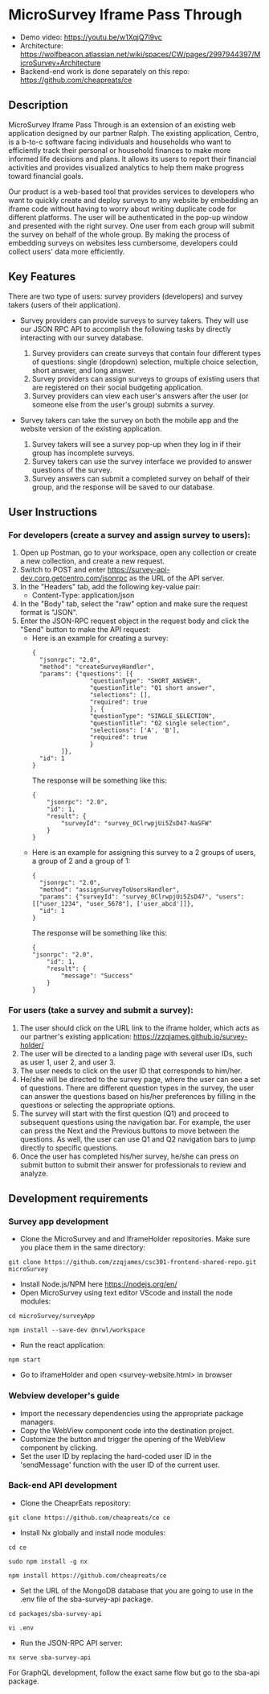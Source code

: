 # MicroSurvey Iframe Pass Through

- Demo video: https://youtu.be/w1XqjQ7l9vc
- Architecture: https://wolfbeacon.atlassian.net/wiki/spaces/CW/pages/2997944397/MicroSurvey+Architecture
- Backend-end work is done separately on this repo: https://github.com/cheapreats/ce

## Description
MicroSurvey Iframe Pass Through is an extension of an existing web application designed by our partner Ralph. The existing application, Centro, is a b-to-c software facing individuals and households who want to efficiently track their personal or household finances to make more informed life decisions and plans. It allows its users to report their financial activities and provides visualized analytics to help them make progress toward financial goals.

Our product is a web-based tool that provides services to developers who want to quickly create and deploy surveys to any website by embedding an iframe code without having to worry about writing duplicate code for different platforms. The user will be authenticated in the pop-up window and presented with the right survey. One user from each group will submit the survey on behalf of the whole group. By making the process of embedding surveys on websites less cumbersome, developers could collect users' data more efficiently.

## Key Features
There are two type of users: survey providers (developers) and survey takers (users of their application).

* Survey providers can provide surveys to survey takers. They will use our JSON RPC API to accomplish the following tasks by directly interacting with our survey database.
  1. Survey providers can create surveys that contain four different types of questions: single (dropdown) selection, multiple choice selection, short answer, and long answer.
  2. Survey providers can assign surveys to groups of existing users that are registered on their social budgeting application.
  3. Survey providers can view each user's answers after the user (or someone else from the user's group) submits a survey.

* Survey takers can take the survey on both the mobile app and the website version of the existing application.
  1. Survey takers will see a survey pop-up when they log in if their group has incomplete surveys.
  2. Survey takers can use the survey interface we provided to answer questions of the survey.
  3. Survey answers can submit a completed survey on behalf of their group, and the response will be saved to our database.

## User Instructions

### For developers (create a survey and assign survey to users):
1. Open up Postman, go to your workspace, open any collection or create a new collection, and create a new request.
2. Switch to POST and enter https://survey-api-dev.corp.getcentro.com/jsonrpc as the URL of the API server.
3. In the "Headers" tab, add the following key-value pair:
      - Content-Type: application/json
4. In the "Body" tab, select the "raw" option and make sure the request format is "JSON".
5. Enter the JSON-RPC request object in the request body and click the "Send" button to make the API request:
      - Here is an example for creating a survey:
          ```
          {
            "jsonrpc": "2.0",
            "method": "createSurveyHandler",
            "params": {"questions": [{
                          "questionType": "SHORT_ANSWER", 
                          "questionTitle": "Q1 short answer", 
                          "selections": [],
                          "required": true
                          }, {
                          "questionType": "SINGLE_SELECTION", 
                          "questionTitle": "Q2 single selection", 
                          "selections": ['A', 'B'],
                          "required": true
                          }
                  ]},
            "id": 1
          }
          ```
        The response will be something like this:
          ```
          {
              "jsonrpc": "2.0",
              "id": 1,
              "result": {
                  "surveyId": "survey_0ClrwpjUi5ZsD47-NaSFW"
              }
          }
          ```
      - Here is an example for assigning this survey to a 2 groups of users, a group of 2 and a group of 1:
          ```
          {
            "jsonrpc": "2.0",
            "method": "assignSurveyToUsersHandler",
            "params": {"surveyId": "survey_0ClrwpjUi5ZsD47", "users": [["user_1234", "user_5678"], ['user_abcd']]},
            "id": 1
          }
          ```
        The response will be something like this:
          ```
          {
          "jsonrpc": "2.0",
              "id": 1,
              "result": {
                  "message": "Success"
              }
          }
          ```

### For users (take a survey and submit a survey):

1. The user should click on the URL link to the iframe holder, which acts as our partner's existing application: https://zzqjames.github.io/survey-holder/
2. The user will be directed to a landing page with several user IDs, such as user 1, user 2, and user 3.
4. The user needs to click on the user ID that corresponds to him/her. 
5. He/she will be directed to the survey page, where the user can see a set of questions. There are different question types in the survey, the user can answer the questions based on his/her preferences by filling in the questions or selecting the appropriate options. 
6. The survey will start with the first question (Q1) and proceed to subsequent questions using the navigation bar. For example, the user can press the Next and the Previous buttons to move between the questions. As well, the user can use Q1 and Q2 navigation bars to jump directly to specific questions.
7. Once the user has completed his/her survey, he/she can press on submit button to submit their answer for professionals to review and analyze.

## Development requirements

### Survey app development
* Clone the MicroSurvey and and IframeHolder repositories. Make sure you place them in the same directory:
```
git clone https://github.com/zzqjames/csc301-frontend-shared-repo.git microSurvey
```
* Install Node.js/NPM here https://nodejs.org/en/
* Open MicroSurvey using text editor VScode and install the node modules:
```
cd microSurvey/surveyApp

npm install --save-dev @nrwl/workspace
```
* Run the react application:
```
npm start
```
* Go to iframeHolder and open <survey-website.html> in browser

### Webview developer's guide

- Import the necessary dependencies using the appropriate package managers.
- Copy the WebView component code into the destination project.
- Customize the button and trigger the opening of the WebView component by clicking.
- Set the user ID by replacing the hard-coded user ID in the 'sendMessage' function with the user ID of the current user.

### Back-end API development
* Clone the CheaprEats repository:
```
git clone https://github.com/cheapreats/ce ce
```
* Install Nx globally and install node modules:
```
cd ce

sudo npm install -g nx

npm install https://github.com/cheapreats/ce
```
* Set the URL of the MongoDB database that you are going to use in the .env file of the sba-survey-api package.
```
cd packages/sba-survey-api

vi .env
```
* Run the JSON-RPC API server:
```
nx serve sba-survey-api
```
For GraphQL development, follow the exact same flow but go to the sba-api package.
